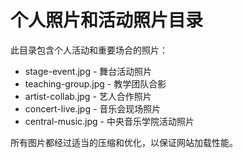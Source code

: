 # 个人照片和活动照片目录

此目录包含个人活动和重要场合的照片：

- stage-event.jpg - 舞台活动照片
- teaching-group.jpg - 教学团队合影
- artist-collab.jpg - 艺人合作照片
- concert-live.jpg - 音乐会现场照片
- central-music.jpg - 中央音乐学院活动照片

所有图片都经过适当的压缩和优化，以保证网站加载性能。
